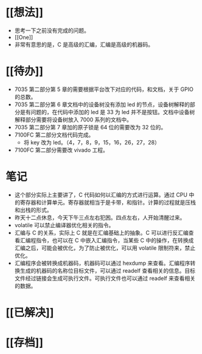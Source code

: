 # [[想法]]
- 思考一下之前没有完成的问题。
- [[One]]
- 非常有意思的是，C 是高级的汇编，汇编是高级的机器码。

# [[待办]]
- 7035 第二部分第 5 章的需要根据平台改下对应的代码，和文档，关于 GPIO 的总数。
- 7035 第二部分第 6 章文档中的设备树没有添加 led 的节点，设备树解释的部分是有问题的，在代码中添加的 led 是 33 为 led 并不是按钮。文档中设备树解释部分需要将设备树放入 7000 系列的文档中。
- 7035 第二部分第 7 章加的原子锁是 64 位的需要改为 32 位的。
- 7100FC 第二部分文档代码完成。
	- 将 key 改为 led。（4，7，8，9，15，16，26，27，28）
- 7100FC 第二部分需要改 vivado 工程。

# 笔记
- 这个部分实际上主要讲了，C 代码如何以汇编的方式进行运算。通过 CPU 中的寄存器和计算单元。寄存器就相当于是卡带，和指针。计算的过程就是压栈和出栈的形式。
- 昨天十二点休息，今天下午三点左右犯困。四点左右，人开始清醒过来。
- volatile 可以禁止编译器优化相关的指令。
- 汇编与 C 的关系，实际上 C 就是在汇编基础上的抽象。C 可以进行反汇编查看汇编程指令，也可以在 C 中嵌入汇编指令，当某些 C 中的操作，在转换成汇编之后，可能会被优化，为了防止被优化，可以用 volatile 限制符来，禁止优化。
- 汇编程序会被转换成机器码，机器码可以通过 hexdump 来查看。汇编程序转换生成的机器码的名称位目标文件，可以通过 readelf 查看相关的信息。目标文件经过链接会生成可执行文件。可执行文件也可以通过 readelf 来查看相关的数据。

# [[已解决]]

# [[存档]]